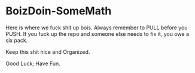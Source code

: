 # BoizDoin-SomeMath

Here is where we fuck shit up bois. Always remember to PULL before you PUSH. If you fuck up the repo and someone else needs to fix it, you owe a six pack.

Keep this shit nice and Organized.

Good Luck; Have Fun.
